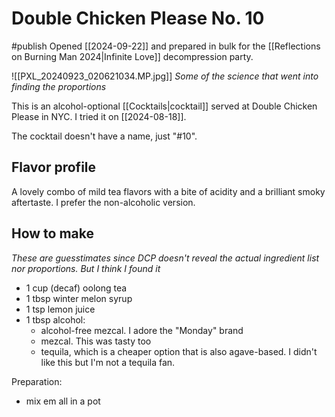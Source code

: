 # Double Chicken Please No. 10
#publish 
Opened [[2024-09-22]] and prepared in bulk for the [[Reflections on Burning Man 2024|Infinite Love]] decompression party.

![[PXL_20240923_020621034.MP.jpg]]
_Some of the science that went into finding the proportions_

This is an alcohol-optional [[Cocktails|cocktail]] served at Double Chicken Please in NYC. I tried it on [[2024-08-18]].

The cocktail doesn't have a name, just "#10".

## Flavor profile
A lovely combo of mild tea flavors with a bite of acidity and a brilliant smoky aftertaste. I prefer the non-alcoholic version.

## How to make
_These are guesstimates since DCP doesn't reveal the actual ingredient list nor proportions. But I think I found it_

- 1 cup (decaf) oolong tea
- 1 tbsp winter melon syrup
- 1 tsp lemon juice
- 1 tbsp alcohol:
    - alcohol-free mezcal. I adore the "Monday" brand
    - mezcal. This was tasty too
    - tequila, which is a cheaper option that is also agave-based. I didn't like this but I'm not a tequila fan.

Preparation:
- mix em all in a pot